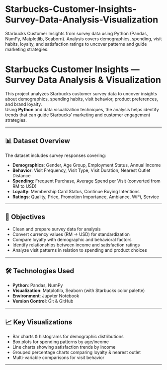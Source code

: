 # Starbucks-Customer-Insights-Survey-Data-Analysis-Visualization
Starbucks Customer Insights from survey data using Python (Pandas, NumPy, Matplotlib, Seaborn). Analysis covers demographics, spending, visit habits, loyalty, and satisfaction ratings to uncover patterns and guide marketing strategies.
# Starbucks Customer Insights — Survey Data Analysis & Visualization

This project analyzes Starbucks customer survey data to uncover insights about demographics, spending habits, visit behavior, product preferences, and brand loyalty.  
Using **Python** and data visualization techniques, the analysis helps identify trends that can guide Starbucks’ marketing and customer engagement strategies.

---

## 📊 Dataset Overview
The dataset includes survey responses covering:
- **Demographics**: Gender, Age Group, Employment Status, Annual Income  
- **Behavior**: Visit Frequency, Visit Type, Visit Duration, Nearest Outlet Distance  
- **Spending**: Frequent Purchase, Average Spend per Visit (converted from RM to USD)  
- **Loyalty**: Membership Card Status, Continue Buying Intentions  
- **Ratings**: Quality, Price, Promotion Importance, Ambiance, WiFi, Service

---

## 🎯 Objectives
- Clean and prepare survey data for analysis
- Convert currency values (RM → USD) for standardization
- Compare loyalty with demographic and behavioral factors
- Identify relationships between income and satisfaction ratings
- Analyze visit patterns in relation to spending and product choices

---

## 🛠️ Technologies Used
- **Python**: Pandas, NumPy
- **Visualization**: Matplotlib, Seaborn (with Starbucks color palette)
- **Environment**: Jupyter Notebook
- **Version Control**: Git & GitHub

---

## 📈 Key Visualizations
- Bar charts & histograms for demographic distributions
- Box plots for spending patterns by age/income
- Line charts showing satisfaction trends by income
- Grouped percentage charts comparing loyalty & nearest outlet
- Multi-variable comparisons for visit behavior

---

